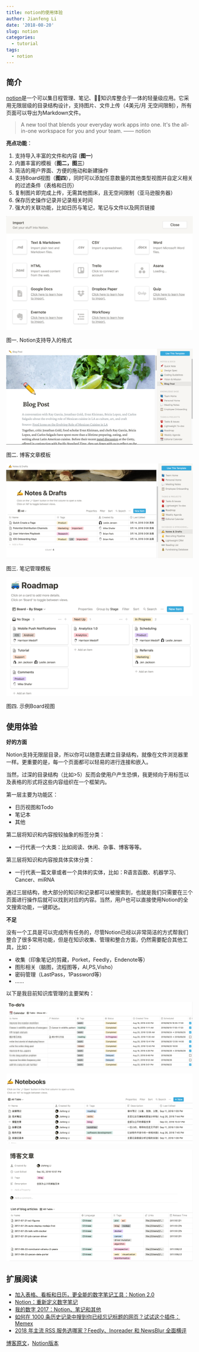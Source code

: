 ```yaml
---
title: notion的使用体验
author: Jianfeng Li
date: '2018-08-20'
slug: notion
categories:
  - tutorial
tags:
  - notion
---
```


## 简介

[notion](https://www.notion.so/)是一个可以集日程管理、笔记、知识库整合于一体的轻量级应用。它采用无限层级的目录结构设计，支持图片、文件上传（4美元/月 无空间限制），所有页面可以导出为Markdown文件。

> A new tool that blends your everyday work apps into one. It's the all-in-one workspace for you and your team. —— notion

**亮点功能**：

1. 支持导入丰富的文件和内容 (**图一**)
2. 内置丰富的模板（**图二，图三**）
3. 简洁的用户界面、方便的拖动和新建操作
4. 支持Board视图（**图四**），同时可以添加任意数量的其他类型视图并自定义相关的过滤条件（表格和日历）
5. 复制图片即完成上传，无需其他图床，且无空间限制（亚马逊服务器）
6. 保存历史操作记录并记录相关时间
7. 强大的关联功能，比如日历与笔记，笔记与文件以及网页链接

![](https://github.com/Miachol/ftp/raw/master/files/images/Untitled-ed05c2fb-401c-4c3e-9a88-311968a6aa84.png)

图一. Notion支持导入的格式

![](https://github.com/Miachol/ftp/raw/master/files/images/Untitled-e4cd1621-f4ab-40fb-b6ea-b4ac38e8e298.png)

图二. 博客文章模板

![](https://github.com/Miachol/ftp/raw/master/files/images/Untitled-048a31d8-49ea-4562-a27e-158af8a03907.png)

图三. 笔记管理模板

![](https://github.com/Miachol/ftp/raw/master/files/images/Untitled-c8a718d2-a04c-482d-816e-742a73771562.png)

图四. 示例Board视图

## 使用体验

**好的方面**

Notion支持无限层目录，所以你可以随意去建立目录结构，就像在文件浏览器里一样。更重要的是，每一个页面都可以轻易的进行连接和嵌入。

当然，过深的目录结构（比如>5）反而会使用户产生恐惧，我更倾向于用标签以及表格的形式将这些内容组织在一个框架内。

第一层主要为功能区：

- 日历视图和Todo
- 笔记本
- 其他

第二层将知识和内容按较抽象的标签分类：

- 一行代表一个大类：比如阅读、休闲、杂事、博客等等。

第三层将知识和内容按具体实体分类：

- 一行代表一篇文章或者一个具体的实体，比如：R语言函数、机器学习、Cancer、miRNA

通过三层结构，绝大部分的知识和记录都可以被搜索到，也就是我们只需要在三个页面进行操作后就可以找到对应的内容。当然，用户也可以直接使用Notion的全文搜索功能，一键即达。

**不足**

没有一个工具是可以完成所有任务的，尽管Notion已经以非常简洁的方式帮我们整合了很多常用功能，但是在知识收集、管理和整合方面，仍然需要配合其他工具，比如：

- 收集（印象笔记的剪藏，Porket，Feedly，Endenote等）
- 图形相关（脑图，流程图等，AI,PS,Visho）
- 密码管理（LastPass，1Password等）
- ......

以下是我目前知识库管理的主要架构：

![](https://raw.githubusercontent.com/Miachol/ftp/master/files/images/notion_1.png)

![](https://raw.githubusercontent.com/Miachol/ftp/master/files/images/notion_2.png)

![](https://raw.githubusercontent.com/Miachol/ftp/master/files/images/notion_3.png)

## 扩展阅读

- [加入表格、看板和日历，更全能的数字笔记工具：Notion 2.0](https://sspai.com/post/43774)
- [Notion：重新定义数字笔记](https://sspai.com/post/39694)
- [我的数字 2017：Notion、笔记和其他](https://sspai.com/post/43026)
- [如何在 1000 条历史记录中搜到你已经忘记标题的网页？试试这个插件：Memex](https://sspai.com/post/44088)
- [2018 年主流 RSS 服务选哪家？Feedly、Inoreader 和 NewsBlur 全面横评](https://sspai.com/post/44420)

[博客原文](https://life2cloud.com/cn/2018/08/notion/)，[Notion版本](https://www.notion.so/sjtu/2018-08-20-notion-97b88f76da32425a95c76561cb5ab41a)
